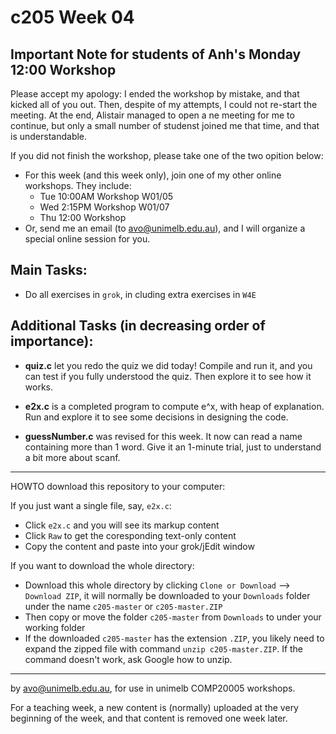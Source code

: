  c205 Week 04
=======

Important Note for students of Anh's Monday 12:00 Workshop
----------------------------------------------------------
Please accept my apology: I ended the workshop by mistake, and that kicked
all of you out. Then, despite of my attempts, I could not re-start the meeting. 
At the end, Alistair managed to open a ne meeting for me to continue, but only a small number of studenst joined me that time, and that is understandable.

If you did not finish the workshop, please take one of the two opition below:
  * For this week (and this week only), join one of my other online workshops. They include:
    * Tue 10:00AM Workshop W01/05
    * Wed 2:15PM  Workshop W01/07
    * Thu 12:00 Workshop
  * Or, send me an email (to avo@unimelb.edu.au), and I will organize a special online session for you.

Main Tasks:
-------------
  * Do all exercises in `grok`, in cluding extra exercises in `W4E`
  

Additional Tasks (in decreasing order of importance):
-------------------
  * **quiz.c** let you redo the quiz we did today! Compile and run it, and you can test
if you fully understood the quiz. Then explore it to see how it works.

  * **e2x.c** is a completed program to compute e^x, with heap of explanation. Run and explore it to see some decisions in designing the code. 

  * **guessNumber.c** was revised for this week. It now can read a name containing more than 1 word. Give it an 1-minute trial, just to understand a bit more about scanf.

 

------------------------------------------------------
HOWTO download this repository to your computer:

If you just want a single file, say, `e2x.c`:
  * Click `e2x.c` and you will see its markup content
  * Click `Raw` to get the coresponding text-only content 
  * Copy the content and paste into your grok/jEdit window


If you want to download the whole directory:
  * Download this whole directory by clicking `Clone or Download` --> `Download ZIP`, it will normally be downloaded to your `Downloads` folder under the name `c205-master` or `c205-master.ZIP`
  * Then copy or move the folder `c205-master` from `Downloads` to under your working folder
  * If the downloaded `c205-master` has the extension `.ZIP`, you likely need to expand the zipped file with command `unzip c205-master.ZIP`. If the command doesn't work, ask Google how to unzip.
 
-------------------------------------------------------------
by avo@unimelb.edu.au, for use in unimelb COMP20005 workshops.

For a teaching week, a new content is (normally) uploaded at the very beginning of the week, and that content is removed one week later.
